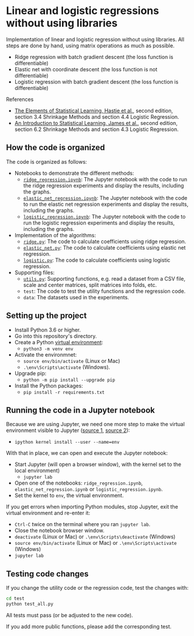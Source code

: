 # Linear and logistic regressions without using libraries

Implementation of linear and logistic regression without using libraries. All steps are done by hand, using matrix operations as much as possible.

- Ridge regression with batch gradient descent (the loss function is differentiable)
- Elastic net with coordinate descent (the loss function is not differentiable)
- Logistic regression with batch gradient descent (the loss function is differentiable)

References

- [The Elements of Statistical Learning, Hastie et al.](https://web.stanford.edu/~hastie/ISLRv2_website.pdf), second edition, section 3.4 Shrinkage Methods and section 4.4 Logistic Regression.
- [An Introduction to Statistical Learning, James et al.](https://web.stanford.edu/~hastie/ISLRv2_website.pdf), second edition, section 6.2 Shrinkage Methods and section 4.3 Logistic Regression.

## How the code is organized

The code is organized as follows:

- Notebooks to demonstrate the different methods:
  - [`ridge_regression.ipynb`](./ridge_regression.ipynb): The Jupyter notebook with the code to run the ridge regression experiments and display the results, including the graphs.
  - [`elastic_net_regression.ipynb`](./elastic_net_regression.ipynb): The Jupyter notebook with the code to run the elastic net regression experiments and display the results, including the graphs.
  - [`logistic_regression.ipynb`](./logistic_regression.ipynb): The Jupyter notebook with the code to run the logistic regression experiments and display the results, including the graphs.
- Implementation of the algorithms:
  - [`ridge.py`](./ridge.py): The code to calculate coefficients using ridge regression.
  - [`elastic_net.py`](./elastic_net.py): The code to calculate coefficients using elastic net regression.
  - [`logistic.py`](./logistic.py): The code to calculate coefficients using logistic regression.
- Supporting files:
  - [`utils.py`](./utils.py): Supporting functions, e.g. read a dataset from a CSV file, scale and center matrices, split matrices into folds, etc.
  - `test`: The code to test the utility functions and the regression code.
  - `data`: The datasets used in the experiments.

## Setting up the project

- Install Python 3.6 or higher.
- Go into this repository's directory.
- Create a Python [virtual environment](https://packaging.python.org/guides/installing-using-pip-and-virtual-environments/#creating-a-virtual-environment):
  - `python3 -m venv env`
- Activate the environmnet:
  - `source env/bin/activate` (Linux or Mac)
  - `.\env\Scripts\activate` (Windows).
- Upgrade pip:
  - `python -m pip install --upgrade pip`
- Install the Python packages:
  - `pip install -r requirements.txt`

## Running the code in a Jupyter notebook

Because we are using Jupyter, we need one more step to make the virtual environment visible to Jupyter ([source 1](https://stackoverflow.com/a/49309403), [source 2](https://ripon-banik.medium.com/jupyter-notebook-is-unable-to-find-module-in-virtual-environment-fa0725c3f8fd)):

- `ipython kernel install --user --name=env`

With that in place, we can open and execute the Jupyter notebook:

- Start Jupyter (will open a browser window), with the kernel set to the local environment)
  - `jupyter lab`
- Open one of the notebooks: `ridge_regression.ipynb`, `elastic_net_regression.ipynb` or `logistic_regression.ipynb`.
- Set the kernel to `env`, the virtual environment.

If you get errors when importing Python modules, stop Jupyter, exit the virtual environment and re-enter it:

- `Ctrl-C` twice on the terminal where you ran `jupyter lab`.
- Close the notebook browser window.
- `deactivate` (Linux or Mac) or `.\env\Scripts\deactivate` (Windows)
- `source env/bin/activate` (Linux or Mac) or `.\env\Scripts\activate` (Windows)
- `jupyter lab`

## Testing code changes

If you change the utility code or the regression code, test the changes with:

```bash
cd test
python test_all.py
```

All tests must pass (or be adjusted to the new code).

If you add more public functions, please add the corresponding test.

